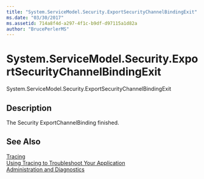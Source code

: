 ```yaml
---
title: "System.ServiceModel.Security.ExportSecurityChannelBindingExit"
ms.date: "03/30/2017"
ms.assetid: 714a8f4d-a297-4f1c-b9df-d97115a1d82a
author: "BrucePerlerMS"
---
```

# System.ServiceModel.Security.ExportSecurityChannelBindingExit
System.ServiceModel.Security.ExportSecurityChannelBindingExit  
  
## Description  
 The Security ExportChannelBinding finished.  
  
## See Also  
 [Tracing](../../../../../docs/framework/wcf/diagnostics/tracing/index.md)  
 [Using Tracing to Troubleshoot Your Application](../../../../../docs/framework/wcf/diagnostics/tracing/using-tracing-to-troubleshoot-your-application.md)  
 [Administration and Diagnostics](../../../../../docs/framework/wcf/diagnostics/index.md)
